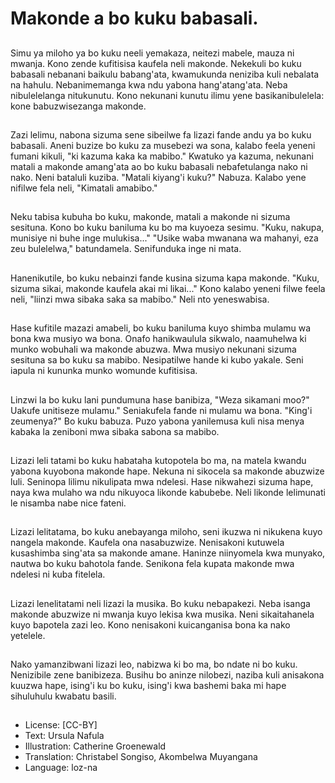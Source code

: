 # Makonde a bo kuku babasali.

##
Simu ya miloho ya bo kuku neeli yemakaza, neitezi mabele, mauza ni mwanja. Kono zende kufitisisa kaufela neli makonde. Nekekuli bo kuku babasali nebanani baikulu babang'ata, kwamukunda neniziba kuli nebalata na hahulu. Nebanimemanga kwa ndu yabona hang'atang'ata. Neba nibulelelanga nitukunutu. Kono nekunani kunutu ilimu yene basikanibulelela: kone babuzwisezanga makonde.

##
Zazi lelimu, nabona sizuma sene sibeilwe fa lizazi fande andu ya bo kuku babasali. Aneni buzize bo kuku za musebezi wa sona, kalabo feela yeneni fumani kikuli, "ki kazuma kaka ka mabibo." Kwatuko ya kazuma, nekunani matali a makonde amang'ata ao bo kuku babasali nebafetulanga nako ni nako. Neni bataluli kuziba. "Matali kiyang'i kuku?" Nabuza. Kalabo yene nifilwe fela neli, "Kimatali amabibo."

##
Neku tabisa kubuha bo kuku, makonde, matali a makonde ni sizuma sesituna. Kono bo kuku baniluma ku bo ma kuyoeza sesimu. "Kuku, nakupa, munisiye ni buhe inge mulukisa..." "Usike waba mwanana wa mahanyi, eza zeu bulelelwa," batundamela. Senifunduka inge ni mata.

##
Hanenikutile, bo kuku nebainzi fande kusina sizuma kapa makonde. "Kuku, sizuma sikai, makonde kaufela akai mi likai..." Kono kalabo yeneni filwe feela neli, "liinzi mwa sibaka saka sa mabibo." Neli nto yeneswabisa.

##
Hase kufitile mazazi amabeli, bo kuku baniluma kuyo shimba mulamu wa bona kwa musiyo wa bona. Onafo hanikwaulula sikwalo, naamuhelwa ki munko wobuhali wa makonde abuzwa. Mwa musiyo nekunani sizuma sesituna sa bo kuku sa mabibo. Nesipatilwe hande ki kubo yakale. Seni iapula ni kununka munko womunde kufitisisa.

##
Linzwi la bo kuku lani pundumuna hase banibiza, "Weza sikamani moo?" Uakufe unitiseze mulamu." Seniakufela fande ni mulamu wa bona. "King'i zeumenya?" Bo kuku babuza. Puzo yabona yanilemusa kuli nisa menya kabaka la zeniboni mwa sibaka sabona sa mabibo.

##
Lizazi leli tatami bo kuku habataha kutopotela bo ma, na matela kwandu yabona kuyobona makonde hape. Nekuna ni sikocela sa makonde abuzwize luli. Seninopa lilimu nikulipata mwa ndelesi. Hase nikwahezi sizuma hape, naya kwa mulaho wa ndu nikuyoca likonde kabubebe. Neli likonde lelimunati le nisamba nabe nice fateni.

##
Lizazi lelitatama, bo kuku anebayanga miloho, seni ikuzwa ni nikukena kuyo nangela makonde. Kaufela ona nasabuzwize. Nenisakoni kutuwela kusashimba sing'ata sa makonde amane. Haninze niinyomela kwa munyako, nautwa bo kuku bahotola fande. Senikona fela kupata makonde mwa ndelesi ni kuba fitelela.

##
Lizazi lenelitatami neli lizazi la musika. Bo kuku nebapakezi. Neba isanga makonde abuzwize ni mwanja kuyo lekisa kwa musika. Neni sikaitahanela kuyo bapotela zazi leo. Kono nenisakoni kuicanganisa bona ka nako yetelele.

##
Nako yamanzibwani lizazi leo, nabizwa ki bo ma, bo ndate ni bo kuku. Nenizibile zene banibizeza. Busihu bo aninze nilobezi, naziba kuli anisakona kuuzwa hape, ising'i ku bo kuku, ising'i kwa bashemi baka mi hape sihuluhulu kwabatu basili.

##
* License: [CC-BY]
* Text: Ursula Nafula
* Illustration: Catherine Groenewald
* Translation: Christabel Songiso, Akombelwa Muyangana
* Language: loz-na

